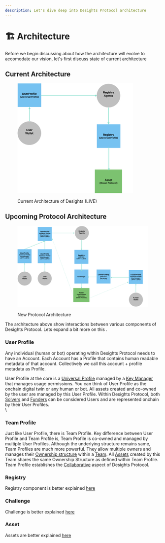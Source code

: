 ```yaml
---
description: Let's dive deep into Desights Protocol architecture
---
```


# 🏗️ Architecture

Before we begin discussing about how the architecture will evolve to accomodate our vision, let's first discuss state of current architecture

## Current Architecture

<figure><img src="../.gitbook/assets/Current-architecture.png" alt="" width="375"><figcaption><p>Current Architecture of Desights (LIVE)</p></figcaption></figure>

## Upcoming Protocol Architecture



<figure><img src="../.gitbook/assets/protocol-architecture.png" alt=""><figcaption><p>New Protocol Architecture</p></figcaption></figure>

The architecture above show interactions between various components of Desights Protocol. Lets expand a bit more on this .

### **User Profile**&#x20;

Any individual (human or bot) operating within Desights Protocol needs to have an Account. Each Account has a Profile that contains human readable metadata of that account. Collectively we call this account + profile metadata as Profile.&#x20;

User Profile at the core is a [Universal Profile](https://docs.lukso.tech/standards/universal-profile/introduction) managed by a [Key Manager](https://docs.lukso.tech/standards/universal-profile/lsp6-key-manager) that manages usage permissions. You can think of User Profile as the onchain digital twin or any human or bot. All assets created and co-owned by the user are managed by  this User Profile. Within Desights Protocol, both [Solvers](../core-components/solvers.md) and [Funders](../core-components/funders.md) can be considered Users and are represented onchain by their User Profiles.\
\


### Team Profile

Just like User Profile, there is Team Profile. Key difference between User Profile and Team Profile is, Team Profile is co-owned and managed by multiple User Profiles. Although the underlying structure remains same, Team Profiles are much more powerful. They allow multiple owners and manages their [Ownership structure](../core-components/ownership-split.md) within a [Team](../core-components/teams.md). All [Assets](../core-components/asset.md) created by this Team shares the same Ownership Structure as defined within Team Profile. Team Profile establishes the [Collaborative](../concepts/collaborate.md) aspect of Desights Protocol.&#x20;



### Registry

Registry component is better explained [here](../core-components/registry.md)



### Challenge

Challenge is better explained [here](../core-components/challenge.md)



### Asset

Assets are better explained [here](../core-components/asset.md)
